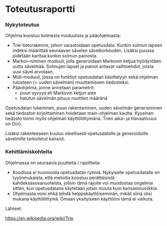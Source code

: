 # Toteutusraportti

### Nykytoteutus
Ohjelma koostuu kolmesta moduulista ja pääohjelmasta:
- Trie-tietorakenne, johon varastoidaan opetusdata. Kunkin solmun lapsen indeksi määrittää seuraavan sävelen sävelkorkeuden. Lisäksi puussa pidetään karttaa kunkin solmun painosta.
- Markov-niminen moduuli, jolla generoidaan Markovin ketjua hyödyntäen uutta sävelmää. Solmujen lapset ja painot antavat vaihtoehdot, joista uusi sävel arvotaan.
- Midi-moduuli, jossa on funktiot opetusdatan käsittelyyn sekä ohjelman tulosteen (= uuden sävelmän) muuttamiseen tiedostoksi.
- Pääohjelma, jonne annetaan  parametrit:
  - puun syvyys eli Markovin ketjun aste
  - halutun sävelmän pituus nuottien määränä

Opetusdatan lukeminen, puun rakentaminen, uuden sävelmän generoiminen sekä tiedoston kirjoittaminen hoidetaan main-ohjelman kautta. Kyseinen tiedosto toimii myös ohjelman käyttöliittymänä. Trien aika- ja tilavaativuus on O(n).

Lisäksi rakenteeseen kuuluu oleellisesti opetusdatalle ja generoiduille sävelmille tarkoitetut kansiot.

### Kehittämiskohteita
Ohjelmassa on seuraavia puutteita / rajoitteita:
- Koodissa ei huomioida opetusdatan rytmiä. Nykyiselle opetusdatalle on tyylinmukaista, että melodia koostuu perättäisistä kahdeksasosanuoteista, jolloin tämä rajoite voi muodostaa ongelmia sitten, kun opetusdatana käytetään jotain muuta kuin kansanmusiikkia.
- Ohjelmasta voisi ehkä tehdä helppokäyttöisemmän, mikäli siinä olisi mukana käyttöliittymä. Omaan yksityiseen käyttööni tämä ei vaikuta.


Lähteet:

https://en.wikipedia.org/wiki/Trie

